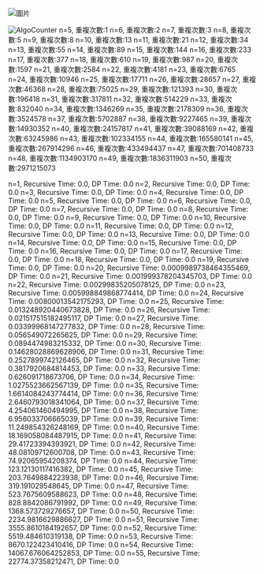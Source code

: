 ![圖片](https://github.com/cskjkl/AlgoAssignment/assets/96171599/58c565b6-a693-45f9-8993-d336aed23f66)

![AlgoCounter](https://github.com/cskjkl/AlgoAssignment/assets/96171599/19a56dd7-0d18-4899-9c4c-fc4733f2def8)
n=5, 重複次數:1
n=6, 重複次數:2
n=7, 重複次數:3
n=8, 重複次數:5
n=9, 重複次數:8
n=10, 重複次數:13
n=11, 重複次數:21
n=12, 重複次數:34
n=13, 重複次數:55
n=14, 重複次數:89
n=15, 重複次數:144
n=16, 重複次數:233
n=17, 重複次數:377
n=18, 重複次數:610
n=19, 重複次數:987
n=20, 重複次數:1597
n=21, 重複次數:2584
n=22, 重複次數:4181
n=23, 重複次數:6765
n=24, 重複次數:10946
n=25, 重複次數:17711
n=26, 重複次數:28657
n=27, 重複次數:46368
n=28, 重複次數:75025
n=29, 重複次數:121393
n=30, 重複次數:196418
n=31, 重複次數:317811
n=32, 重複次數:514229
n=33, 重複次數:832040
n=34, 重複次數:1346269
n=35, 重複次數:2178309
n=36, 重複次數:3524578
n=37, 重複次數:5702887
n=38, 重複次數:9227465
n=39, 重複次數:14930352
n=40, 重複次數:24157817
n=41, 重複次數:39088169
n=42, 重複次數:63245986
n=43, 重複次數:102334155
n=44, 重複次數:165580141
n=45, 重複次數:267914296
n=46, 重複次數:433494437
n=47, 重複次數:701408733
n=48, 重複次數:1134903170
n=49, 重複次數:1836311903
n=50, 重複次數:2971215073


n=1, Recursive Time: 0.0, DP Time: 0.0
n=2, Recursive Time: 0.0, DP Time: 0.0
n=3, Recursive Time: 0.0, DP Time: 0.0
n=4, Recursive Time: 0.0, DP Time: 0.0
n=5, Recursive Time: 0.0, DP Time: 0.0
n=6, Recursive Time: 0.0, DP Time: 0.0
n=7, Recursive Time: 0.0, DP Time: 0.0
n=8, Recursive Time: 0.0, DP Time: 0.0
n=9, Recursive Time: 0.0, DP Time: 0.0
n=10, Recursive Time: 0.0, DP Time: 0.0
n=11, Recursive Time: 0.0, DP Time: 0.0
n=12, Recursive Time: 0.0, DP Time: 0.0
n=13, Recursive Time: 0.0, DP Time: 0.0
n=14, Recursive Time: 0.0, DP Time: 0.0
n=15, Recursive Time: 0.0, DP Time: 0.0
n=16, Recursive Time: 0.0, DP Time: 0.0
n=17, Recursive Time: 0.0, DP Time: 0.0
n=18, Recursive Time: 0.0, DP Time: 0.0
n=19, Recursive Time: 0.0, DP Time: 0.0
n=20, Recursive Time: 0.0009989738464355469, DP Time: 0.0
n=21, Recursive Time: 0.001999378204345703, DP Time: 0.0
n=22, Recursive Time: 0.00299835205078125, DP Time: 0.0
n=23, Recursive Time: 0.005998849868774414, DP Time: 0.0
n=24, Recursive Time: 0.00800013542175293, DP Time: 0.0
n=25, Recursive Time: 0.013248920440673828, DP Time: 0.0
n=26, Recursive Time: 0.021517515182495117, DP Time: 0.0
n=27, Recursive Time: 0.03399968147277832, DP Time: 0.0
n=28, Recursive Time: 0.056549072265625, DP Time: 0.0
n=29, Recursive Time: 0.0894474983215332, DP Time: 0.0
n=30, Recursive Time: 0.14628028869628906, DP Time: 0.0
n=31, Recursive Time: 0.2527899742126465, DP Time: 0.0
n=32, Recursive Time: 0.3817920684814453, DP Time: 0.0
n=33, Recursive Time: 0.626091718673706, DP Time: 0.0
n=34, Recursive Time: 1.0275523662567139, DP Time: 0.0
n=35, Recursive Time: 1.6614084243774414, DP Time: 0.0
n=36, Recursive Time: 2.6460793018341064, DP Time: 0.0
n=37, Recursive Time: 4.254061460494995, DP Time: 0.0
n=38, Recursive Time: 6.956033706665039, DP Time: 0.0
n=39, Recursive Time: 11.249854326248169, DP Time: 0.0
n=40, Recursive Time: 18.169058084487915, DP Time: 0.0
n=41, Recursive Time: 29.41723394393921, DP Time: 0.0
n=42, Recursive Time: 48.08109712600708, DP Time: 0.0
n=43, Recursive Time: 74.92065954208374, DP Time: 0.0
n=44, Recursive Time: 123.12130117416382, DP Time: 0.0
n=45, Recursive Time: 203.7649884223938, DP Time: 0.0
n=46, Recursive Time: 319.191029548645, DP Time: 0.0
n=47, Recursive Time: 523.7675609588623, DP Time: 0.0
n=48, Recursive Time: 828.8842086791992, DP Time: 0.0
n=49, Recursive Time: 1368.573729276657, DP Time: 0.0
n=50, Recursive Time: 2234.9816629886627, DP Time: 0.0
n=51, Recursive Time: 3555.8610184192657, DP Time: 0.0
n=52, Recursive Time: 5519.484610319138, DP Time: 0.0
n=53, Recursive Time: 8670.122423410416, DP Time: 0.0
n=54, Recursive Time: 14067.676064252853, DP Time: 0.0
n=55, Recursive Time: 22774.37358212471, DP Time: 0.0
